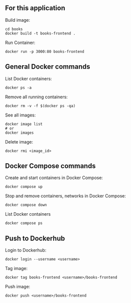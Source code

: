 ## For this application
Build image:
```shell
cd books
docker build -t books-frontend .
```

Run Container:
```shell
docker run -p 3000:80 books-frontend
```

## General Docker commands

List Docker containers:
```shell
docker ps -a
```

Remove all running containers:
```shell
docker rm -v -f $(docker ps -qa)
```

See all images:
```shell
docker image list
# or 
docker images
```

Delete image:
```shell
docker rmi <image_id>
```

## Docker Compose commands

Create and start containers in Docker Compose:
```shell
docker compose up
```

Stop and remove containers, networks in Docker Compose:
```shell
docker compose down
```

List Docker containers
```shell
docker compose ps
```

## Push to Dockerhub

Login to Dockerhub:
```shell
docker login --username <username>
```

Tag image:
```shell
docker tag books-frontend <username>/books-frontend
```

Push image:
```shell
docker push <username>/books-frontend
```